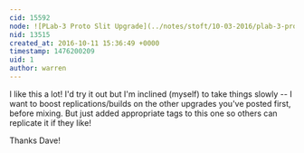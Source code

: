 ```yaml
---
cid: 15592
node: ![PLab-3 Proto Slit Upgrade](../notes/stoft/10-03-2016/plab-3-proto-slit-upgrade)
nid: 13515
created_at: 2016-10-11 15:36:49 +0000
timestamp: 1476200209
uid: 1
author: warren
---
```


I like this a lot! I'd try it out but I'm inclined (myself) to take things slowly -- I want to boost replications/builds on the other upgrades you've posted first, before mixing. But just added appropriate tags to this one so others can replicate it if they like!

Thanks Dave!